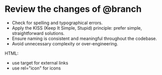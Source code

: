 # Review the changes of @branch

- Check for spelling and typographical errors.
- Apply the KISS (Keep It Simple, Stupid) principle: prefer simple, straightforward solutions.
- Ensure naming is consistent and meaningful throughout the codebase.
- Avoid unnecessary complexity or over-engineering.

HTML:

- use target for external links
- use rel="icon" for icons
